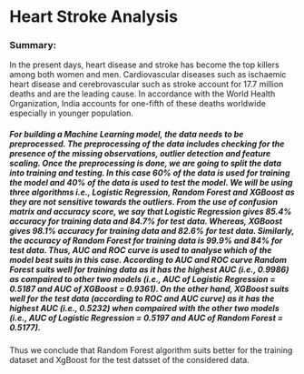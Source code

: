 # Heart Stroke Analysis
### Summary:
In the present days, heart disease and stroke has become the top killers among both women and men. Cardiovascular diseases such as ischaemic heart disease and cerebrovascular such as stroke account for 17.7 million deaths and are the leading cause. In accordance with the World Health Organization, India accounts for one-fifth of these deaths worldwide especially in younger population. 

##### For building a Machine Learning model, the data needs to be preprocessed. The preprocessing of the data includes checking for the presence of the missing observations, outlier detection and feature scaling.  Once the preprocessing is done, we are going to split the data into training and testing. In this case 60% of the data is used for training the model and 40% of the data is used to test the model. We will be using three algorithms i.e., Logistic Regression, Random Forest and XGBoost as they are not sensitive towards the outliers. From the use of confusion matrix and accuracy score, we say that Logistic Regression gives 85.4% accuracy for training data and 84.7% for test data. Whereas, XGBoost gives 98.1% accuracy for training data and 82.6% for test data. Similarly, the accuracy of Random Forest for training data is 99.9% and 84% for test data.  Thus, AUC and ROC curve is used to analyse which of the model best suits in this case. According to AUC and ROC curve Random Forest suits well for training data as it has the highest AUC (i.e., 0.9986) as compaired to other two models (i.e., AUC of Logistic Regression = 0.5187 and AUC of XGBoost = 0.9361). On the other hand, XGBoost suits well for the test data (according to ROC and AUC curve) as it has the highest AUC (i.e., 0.5232) when compaired with the other two models (i.e., AUC of Logistic Regression = 0.5197 and AUC of Random Forest = 0.5177).
Thus we conclude that Random Forest algorithm suits better for the training dataset and XgBoost for the test datsset of the considered data.
